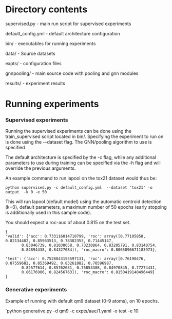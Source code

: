 # Directory contents

supervised.py - main run script for supervised experiments 

default_config.yml - default architecture configuration

bin/ - executables for running experiments

data/  - Source datasets

expts/ - configuration files

gnnpooling/ - main source code with pooling and gnn modules

results/ - experiment results


# Running experiments

### Supervised experiments
Running the supervised experiments can be done using the train_supervised script located in bin/.
Specifying the experiment to run on is done using the --dataset flag. The GNN/pooling algorithm to use is specified

The default architecture is specified by the -c flag, while any additional parameters to use during training can be specified via the -h flag and will override the previous arguments.

An example command to run lapool on the tox21 dataset would thus be:

`python supervised.py -c default_config.yml  --dataset 'tox21' -o output  -k 0 -e 50`

This will run lapool (default model) using the automatic centroid detection (k=0), default parameters, a maximum number of 50 epochs (early stopping is additionally used in this sample code).

You should expect a roc-auc of about 0.815 on the test set.

```
{
'valid': {'acc': 0.733116014710799, 'roc': array([0.77105858, 0.82134402, 0.85963513, 0.78382353, 0.71445147,
       0.83046739, 0.81030658, 0.73230864, 0.83205791, 0.83140754,
       0.84894438, 0.84327084]), 'roc_macro': 0.8065896671183973}, 

'test': {'acc': 0.7528843155597131, 'roc': array([0.76190476, 0.87559682, 0.85369492, 0.83261082, 0.70596987,
       0.82577614, 0.85762631, 0.75853388, 0.84970845, 0.77274431,
       0.86176906, 0.82456763]), 'roc_macro': 0.8150419140496449}
}
```

### Generative experiments

Example of running with default qm9 dataset (0-9 atoms), on 10 epochs.

`python generative.py -d qm9 -c expts/aae/1.yaml -o test  -e 10
